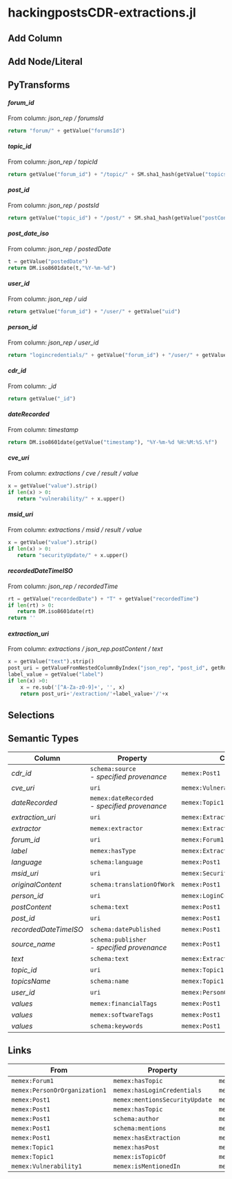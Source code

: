 # hackingpostsCDR-extractions.jl

## Add Column

## Add Node/Literal

## PyTransforms
#### _forum_id_
From column: _json_rep / forumsId_
``` python
return "forum/" + getValue("forumsId")
```

#### _topic_id_
From column: _json_rep / topicId_
``` python
return getValue("forum_id") + "/topic/" + SM.sha1_hash(getValue("topicsName"))
```

#### _post_id_
From column: _json_rep / postsId_
``` python
return getValue("topic_id") + "/post/" + SM.sha1_hash(getValue("postContent"))
```

#### _post_date_iso_
From column: _json_rep / postedDate_
``` python
t = getValue("postedDate")
return DM.iso8601date(t,"%Y-%m-%d")
```

#### _user_id_
From column: _json_rep / uid_
``` python
return getValue("forum_id") + "/user/" + getValue("uid")
```

#### _person_id_
From column: _json_rep / user_id_
``` python
return "logincredentials/" + getValue("forum_id") + "/user/" + getValue("uid")
```

#### _cdr_id_
From column: __id_
``` python
return getValue("_id")
```

#### _dateRecorded_
From column: _timestamp_
``` python
return DM.iso8601date(getValue("timestamp"), "%Y-%m-%d %H:%M:%S.%f")
```

#### _cve_uri_
From column: _extractions / cve / result / value_
``` python
x = getValue("value").strip()
if len(x) > 0:
   return "vulnerability/" + x.upper()
```

#### _msid_uri_
From column: _extractions / msid / result / value_
``` python
x = getValue("value").strip()
if len(x) > 0:
   return "securityUpdate/" + x.upper()
```

#### _recordedDateTimeISO_
From column: _json_rep / recordedTime_
``` python
rt = getValue("recordedDate") + "T" + getValue("recordedTime")
if len(rt) > 0:
   return DM.iso8601date(rt)
return ''
```

#### _extraction_uri_
From column: _extractions / json_rep.postContent / text_
``` python
x = getValue("text").strip()
post_uri = getValueFromNestedColumnByIndex("json_rep", "post_id", getRowIndex())
label_value = getValue("label")
if len(x) >0:
    x = re.sub('[^A-Za-z0-9]+', '', x)
    return post_uri+'/extraction/'+label_value+'/'+x

```


## Selections

## Semantic Types
| Column | Property | Class |
|  ----- | -------- | ----- |
| _cdr_id_ | `schema:source`<BR> - _specified provenance_ | `memex:Post1`|
| _cve_uri_ | `uri` | `memex:Vulnerability1`|
| _dateRecorded_ | `memex:dateRecorded`<BR> - _specified provenance_ | `memex:Topic1`|
| _extraction_uri_ | `uri` | `memex:Extraction1`|
| _extractor_ | `memex:extractor` | `memex:Extraction1`|
| _forum_id_ | `uri` | `memex:Forum1`|
| _label_ | `memex:hasType` | `memex:Extraction1`|
| _language_ | `schema:language` | `memex:Post1`|
| _msid_uri_ | `uri` | `memex:SecurityUpdate1`|
| _originalContent_ | `schema:translationOfWork` | `memex:Post1`|
| _person_id_ | `uri` | `memex:LoginCredentials1`|
| _postContent_ | `schema:text` | `memex:Post1`|
| _post_id_ | `uri` | `memex:Post1`|
| _recordedDateTimeISO_ | `schema:datePublished` | `memex:Post1`|
| _source_name_ | `schema:publisher`<BR> - _specified provenance_ | `memex:Post1`|
| _text_ | `schema:text` | `memex:Extraction1`|
| _topic_id_ | `uri` | `memex:Topic1`|
| _topicsName_ | `schema:name` | `memex:Topic1`|
| _user_id_ | `uri` | `memex:PersonOrOrganization1`|
| _values_ | `memex:financialTags` | `memex:Post1`|
| _values_ | `memex:softwareTags` | `memex:Post1`|
| _values_ | `schema:keywords` | `memex:Post1`|


## Links
| From | Property | To |
|  --- | -------- | ---|
| `memex:Forum1` | `memex:hasTopic` | `memex:Topic1`|
| `memex:PersonOrOrganization1` | `memex:hasLoginCredentials` | `memex:LoginCredentials1`|
| `memex:Post1` | `memex:mentionsSecurityUpdate` | `memex:SecurityUpdate1`|
| `memex:Post1` | `memex:hasTopic` | `memex:Topic1`|
| `memex:Post1` | `schema:author` | `memex:PersonOrOrganization1`|
| `memex:Post1` | `schema:mentions` | `memex:Vulnerability1`|
| `memex:Post1` | `memex:hasExtraction` | `memex:Extraction1`|
| `memex:Topic1` | `memex:hasPost` | `memex:Post1`|
| `memex:Topic1` | `memex:isTopicOf` | `memex:Forum1`|
| `memex:Vulnerability1` | `memex:isMentionedIn` | `memex:Post1`|
